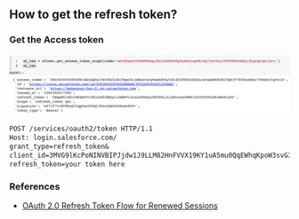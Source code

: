 ## How to get the refresh token?

### Get the Access token

![at](docs/img/at.png)
```
POST /services/oauth2/token HTTP/1.1
Host: login.salesforce.com/ 
grant_type=refresh_token&
client_id=3MVG9lKcPoNINVBIPJjdw1J9LLM82HnFVVX19KY1uA5mu0QqEWhqKpoW3svG3XHrXDiCQjK1mdgAvhCscA9GE&client_secret=1955279925675241571&
refresh_token=your token here 

```

### References
- [OAuth 2.0 Refresh Token Flow for Renewed Sessions](https://help.salesforce.com/articleView?id=remoteaccess_oauth_refresh_token_flow.htm&type=5)
